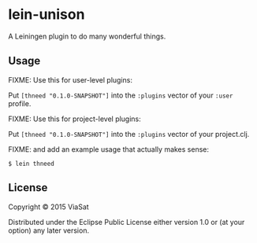 # lein-unison

A Leiningen plugin to do many wonderful things.

## Usage

FIXME: Use this for user-level plugins:

Put `[thneed "0.1.0-SNAPSHOT"]` into the `:plugins` vector of your `:user`
profile.

FIXME: Use this for project-level plugins:

Put `[thneed "0.1.0-SNAPSHOT"]` into the `:plugins` vector of your project.clj.

FIXME: and add an example usage that actually makes sense:

    $ lein thneed

## License

Copyright © 2015 ViaSat

Distributed under the Eclipse Public License either version 1.0 or (at
your option) any later version.
